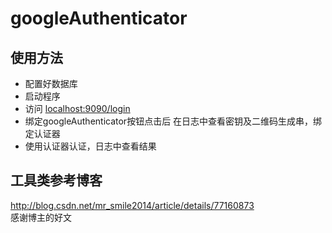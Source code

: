 # googleAuthenticator

## 使用方法
+ 配置好数据库
+ 启动程序
+ 访问 <a href="localhost:9090/login" title="Title">localhost:9090/login</a>
+ 绑定googleAuthenticator按钮点击后 在日志中查看密钥及二维码生成串，绑定认证器
+ 使用认证器认证，日志中查看结果

## 工具类参考博客
<a href="http://blog.csdn.net/mr_smile2014/article/details/77160873">http://blog.csdn.net/mr_smile2014/article/details/77160873</a>
<br/>
感谢博主的好文
